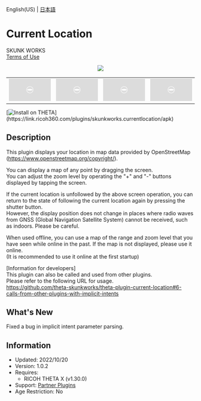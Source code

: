 English(US) | [日本語](README.ja.md)

# Current Location

SKUNK WORKS  
[Terms of Use](https://www.ricoh360.com/terms/plugins/)

<div align="center"><img src="./1.png"><table><tr><td><img src="./2.png"></td><td><img src="./3.png"></td><td><img src="./4.png"></td><td><img src="./5.png"></td></tr></table></div>

[![Install on THETA](https://assets.ricoh360.com/image/upload/v1/front/theta/install-button.svg?)](https://link.ricoh360.com/plugins/skunkworks.currentlocation/apk)

## Description

<div id="plugin-description">

This plugin displays your location in map data provided by OpenStreetMap (https://www.openstreetmap.org/copyright/).  
  
You can display a map of any point by dragging the screen.  
You can adjust the zoom level by operating the "+" and "-" buttons displayed by tapping the screen.  
  
If the current location is unfollowed by the above screen operation, you can return to the state of following the current location again by pressing the shutter button.  
However, the display position does not change in places where radio waves from GNSS (Global Navigation Satellite System) cannot be received, such as indoors. Please be careful.  
  
When used offline, you can use a map of the range and zoom level that you have seen while online in the past.
If the map is not displayed, please use it online.  
(It is recommended to use it online at the first startup)  
  
[Information for developers]  
This plugin can also be called and used from other plugins.  
Please refer to the following URL for usage.  
https://github.com/theta-skunkworks/theta-plugin-current-location#6-calls-from-other-plugins-with-implicit-intents  

</div>

## What's New

<div id="plugin-whats-new">

Fixed a bug in implicit intent parameter parsing.

</div>

## Information

- Updated: 2022/10/20
- Version: 1.0.2
- Requires:
  - RICOH THETA X (v1.30.0)
- Support: [Partner Plugins](https://github.com/theta-skunkworks/theta-plugin-current-location)
- Age Restriction: No
